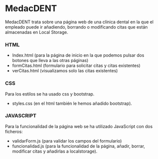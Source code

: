 # MedacDENT

MedacDENT trata sobre una página web de una clínica dental en la que el empleado puede ir añadiendo, borrando o modificando citas que están almacenadas en Local Storage.

### HTML
-	Index.html (para la página de inicio en la que podemos pulsar dos botones que lleva a las otras páginas)
- formCitas.html (formulario para solicitar citas y citas existentes)
- verCitas.html (visualizamos solo las citas existentes)

### CSS
Para los estilos se ha usado css y bootstrap.
-	styles.css (en el html también le hemos añadido bootstrap).

### JAVASCRIPT

Para la funcionalidad de la página web se ha utilizado JavaScript con dos ficheros:
-	validarForm.js (para validar los campos del formulario)
-	funcionalidad.js (para la funcionalidad de la página, añadir, borrar, modificar citas y añadirlas a localstorage).

  
